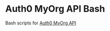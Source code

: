 # Auth0 MyOrg API Bash 

Bash scripts for [Auth0 MyOrg API](https://docs-dev.mintlify.app/api-reference/orgdetails/get-organization-details)


